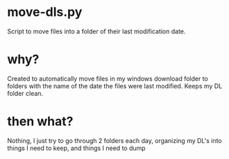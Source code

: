 # move-dls.py
Script to move files into a folder of their last modification date.

# why?
Created to automatically move files in my windows download folder to folders with the name of the date the files were last modified. Keeps my DL folder clean.

# then what?
Nothing, I just try to go through 2 folders each day, organizing my DL's into things I need to keep, and things I need to dump


